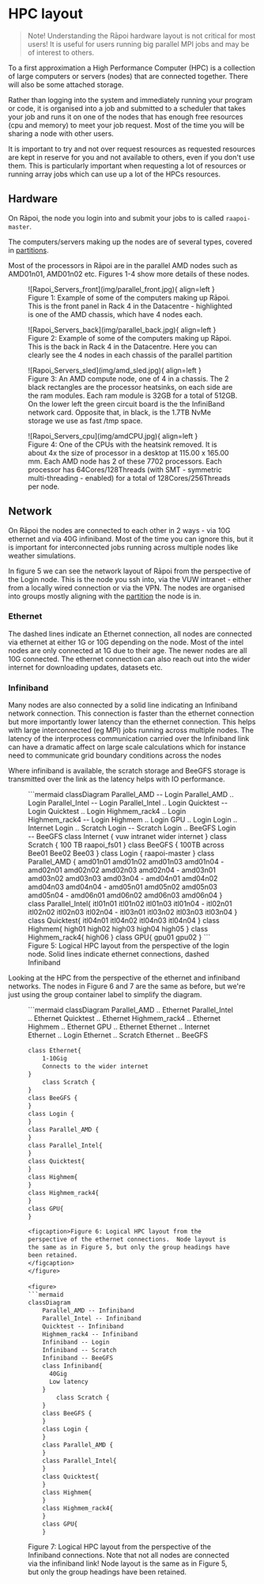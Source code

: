 # HPC layout

> Note! Understanding the Rāpoi hardware layout is not critical for most users!  It is useful for users running big parallel MPI jobs and may be of interest to others.

To a first approximation a High Performance Computer (HPC) is a collection of large computers or servers (nodes) that are connected together.  There will also be some attached storage.

Rather than logging into the system and immediately running your program or code, it is organised into a job and submitted to a scheduler that takes your job and runs it on one of the nodes that has enough free resources (cpu and memory) to meet your job request.  Most of the time you will be sharing a node with other users.  

It is important to try and not over request resources as requested resources are kept in reserve for you and not available to others, even if you don't use them. This is particularly important when requesting a lot of resources or running array jobs which can use up a lot of the HPCs resources. 

## Hardware
On Rāpoi, the node you login into and submit your jobs to is called `raapoi-master`. 

The computers/servers making up the nodes are of several types, covered in [partitions](partitions.md).

Most of the processors in Rāpoi are in the parallel AMD nodes such as AMD01n01, AMD01n02 etc. Figures 1-4 show more details of these nodes.

<figure markdown>
![Rapoi_Servers_front](img/parallel_front.jpg){ align=left }
<figcaption>Figure 1: Example of some of the computers making up Rāpoi.  This is the front panel in Rack 4 in the Datacentre - highlighted is one of the AMD chassis, which have 4 nodes each. </figcaption>
</figure>

<figure markdown>
![Rapoi_Servers_back](img/parallel_back.jpg){ align=left }
<figcaption>Figure 2: Example of some of the computers making up Rāpoi.  This is the back in Rack 4 in the Datacentre.  Here you can clearly see the 4 nodes in each chassis of the parallel partition</figcaption>
</figure>

<figure markdown>
![Rapoi_Servers_sled](img/amd_sled.jpg){ align=left }
<figcaption>Figure 3: An AMD compute node, one of 4 in a chassis.  The 2 black rectangles are the processor heatsinks, on each side are the ram modules. Each ram module is 32GB for a total of 512GB. On the lower left the green circuit board is the the InfiniBand network card.  Opposite that, in black, is the 1.7TB NvMe storage we use as fast /tmp space. </figcaption>
</figure>

<figure markdown>
![Rapoi_Servers_cpu](img/amdCPU.jpg){ align=left }
<figcaption>Figure 4: One of the CPUs with the heatsink removed. It is about 4x the size of processor in a desktop at 115.00 x 165.00 mm.  Each AMD node has 2 of these 7702 processors.  Each processor has 64Cores/128Threads (with SMT - symmetric multi-threading - enabled) for a total of 128Cores/256Threads per node.</figcaption>
</figure>

## Network

On Rāpoi the nodes are connected to each other in 2 ways - via 10G ethernet and via 40G infiniband.  Most of the time you can ignore this, but it is important for interconnected jobs running across multiple nodes like weather simulations.

In figure 5 we can see the network layout of Rāpoi from the perspective of the Login node.  This is the node you ssh into, via the VUW intranet - either from a locally wired connection or via the VPN. The nodes are organised into groups mostly aligning with the [partition](partitions.md) the node is in.  

### Ethernet

The dashed lines indicate an Ethernet connection, all nodes are connected via ethernet at either 1G or 10G depending on the node.  Most of the intel nodes are only connected at 1G due to their age.  The newer nodes are all 10G connected.  The ethernet connection can also reach out into the wider internet for downloading updates, datasets etc.

### Infiniband

Many nodes are also connected by a solid line indicating an Infiniband network connection. This connection is faster than the ethernet connection but more importantly lower latency than the ethernet connection.  This helps with large interconnected (eg MPI) jobs running across multiple nodes.  The latency of the interprocess communication carried over the Infiniband link can have a dramatic affect on large scale calculations which for instance need to communicate grid boundary conditions across the nodes

Where infiniband is available, the scratch storage and BeeGFS storage is transmitted over the link as the latency helps with IO performance.

<figure>
```mermaid
classDiagram
    Parallel_AMD -- Login
    Parallel_AMD .. Login
    Parallel_Intel -- Login
    Parallel_Intel .. Login
    Quicktest -- Login
    Quicktest .. Login
    Highmem_rack4 .. Login
    Highmem_rack4 -- Login
    Highmem .. Login
    GPU .. Login
    Login .. Internet
    Login .. Scratch
    Login -- Scratch
    Login .. BeeGFS
    Login -- BeeGFS
    class Internet {
        vuw intranet 
        wider internet
    }
    class Scratch {
        100 TB
        raapoi_fs01
    }
    class BeeGFS {
        100TB across
        Bee01
        Bee02
        Bee03
    }
    class Login {
        raapoi-master
    }
    class Parallel_AMD {
        amd01n01
        amd01n02
        amd01n03
        amd01n04
        -
        amd02n01
        amd02n02
        amd02n03
        amd02n04
        -
        amd03n01
        amd03n02
        amd03n03
        amd03n04
        -
        amd04n01
        amd04n02
        amd04n03
        amd04n04
        -
        amd05n01
        amd05n02
        amd05n03
        amd05n04
        -
        amd06n01
        amd06n02
        amd06n03
        amd06n04
    }
    class Parallel_Intel{
        itl01n01
        itl01n02
        itl01n03
        itl01n04
        -
        itl02n01
        itl02n02
        itl02n03
        itl02n04
        -
        itl03n01
        itl03n02
        itl03n03
        itl03n04
    }
    class Quicktest{
        itl04n01
        itl04n02
        itl04n03
        itl04n04
    }
    class Highmem{
        high01
        high02
        high03
        high04
        high05
    }
    class Highmem_rack4{
        high06
    }
    class GPU{
        gpu01
        gpu02  
    }
```
<figcaption>Figure 5: Logical HPC layout from the perspective of the login node.  Solid lines indicate ethernet connections, dashed Infiniband</figcaption>
</figure>

Looking at the HPC from the perspective of the ethernet and infiniband networks.  The nodes in Figure 6 and 7 are the same as before, but we're just using the group container label to simplify the diagram.

<figure>
```mermaid
classDiagram
    Parallel_AMD .. Ethernet
    Parallel_Intel .. Ethernet
    Quicktest .. Ethernet
    Highmem_rack4 .. Ethernet
    Highmem .. Ethernet
    GPU .. Ethernet
    Ethernet .. Internet
    Ethernet .. Login
    Ethernet .. Scratch
    Ethernet .. BeeGFS
    
    class Ethernet{
        1-10Gig
        Connects to the wider internet
    }
        class Scratch {
    }
    class BeeGFS {
    }
    class Login {
    }
    class Parallel_AMD {
    }
    class Parallel_Intel{
    }
    class Quicktest{
    }
    class Highmem{
    }
    class Highmem_rack4{
    }
    class GPU{ 
    }
```
<figcaption>Figure 6: Logical HPC layout from the perspective of the ethernet connections.  Node layout is the same as in Figure 5, but only the group headings have been retained.
</figcaption>
</figure>

<figure>
```mermaid
classDiagram    
    Parallel_AMD -- Infiniband
    Parallel_Intel -- Infiniband
    Quicktest -- Infiniband
    Highmem_rack4 -- Infiniband
    Infiniband -- Login
    Infiniband -- Scratch
    Infiniband -- BeeGFS
    class Infiniband{
      40Gig
      Low latency
    }
        class Scratch {
    }
    class BeeGFS {
    }
    class Login {
    }
    class Parallel_AMD {
    }
    class Parallel_Intel{
    }
    class Quicktest{
    }
    class Highmem{
    }
    class Highmem_rack4{
    }
    class GPU{
    }
```
<figcaption>Figure 7: Logical HPC layout from the perspective of the Infiniband connections. Note that not all nodes are connected via the infiniband link!  Node layout is the same as in Figure 5, but only the group headings have been retained.
</figure>